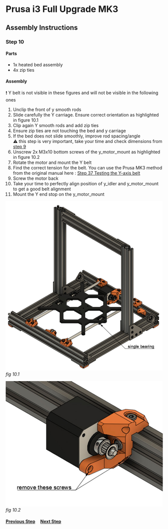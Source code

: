 # Prusa i3 Full Upgrade MK3

## Assembly Instructions

### Step 10

#### Parts  

* 1x heated bed assembly
* 4x zip ties

#### Assembly

:heavy_exclamation_mark: Y belt is not visible in these figures and will not be visible in the following ones

1. Unclip the front of y smooth rods
1. Slide carefully the Y carriage. Ensure correct orientation as highlighted in figure 10.1
1. Clip again Y smooth rods and add zip ties
1. Ensure zip ties are not touching the bed and y carriage
1. If the bed does not slide smoothly, improve rod spacing/angle<br>
   :warning: this step is very important, take your time and check dimensions from [step 9](step09.md)
1. Unscrew 2x M3x10 bottom screws of the y_motor_mount as highlighted in figure 10.2
1. Rotate the motor and mount the Y belt
1. Find the correct tension for the belt. You can use the Prusa MK3 method from the original manual here : [Step 37 Testing the Y-axis belt](http://manual.prusa3d.com/Guide/2.+Y-axis+assembly/507?lang=en#s8300)
1. Screw the motor back
1. Take your time to perfectly align position of y_idler and y_motor_mount to get a good belt alignment
1. Mount the Y end stop on the y_motor_mount


![](img/fig10.1.jpg)\
*fig 10.1*

![](img/fig10.2.jpg)\
*fig 10.2*

#### [Previous Step](step09.md) &nbsp;&nbsp;&nbsp; [Next Step](step11.md)
